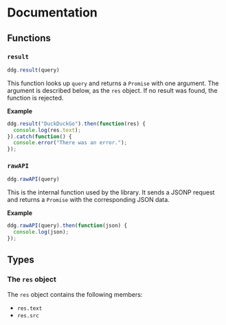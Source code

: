 # Documentation
## Functions
### `result`
```js
ddg.result(query)
```
This function looks up `query` and returns a `Promise` with one argument. The argument is described below, as the `res` object. If no result was found, the function is rejected.

**Example**
```js
ddg.result("DuckDuckGo").then(function(res) {
  console.log(res.text);
}).catch(function() {
  console.error("There was an error.");
});
```
### `rawAPI`
```js
ddg.rawAPI(query)
```
This is the internal function used by the library. It sends a JSONP request and returns a `Promise` with the corresponding JSON data.

**Example**
```js
ddg.rawAPI(query).then(function(json) {
  console.log(json);
});
```

## Types
### The `res` object
The `res` object contains the following members:
 - `res.text`
 - `res.src`
